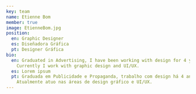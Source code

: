 ```yaml
---
key: team
name: Etienne Bom
member: true
image: EtienneBom.jpg
position:
  en: Graphic Designer
  es: Diseñadora Gráfica
  pt: Designer Gráfica
bio:
  en: Graduated in Advertising, I have been working with design for 4 years.
    Currently I work with graphic design and UI/UX.
  es: Lorem ipsum
  pt: Graduada em Publicidade e Propaganda, trabalho com design há 4 anos.
    Atualmente atuo nas áreas de design gráfico e UI/UX.
---
```

